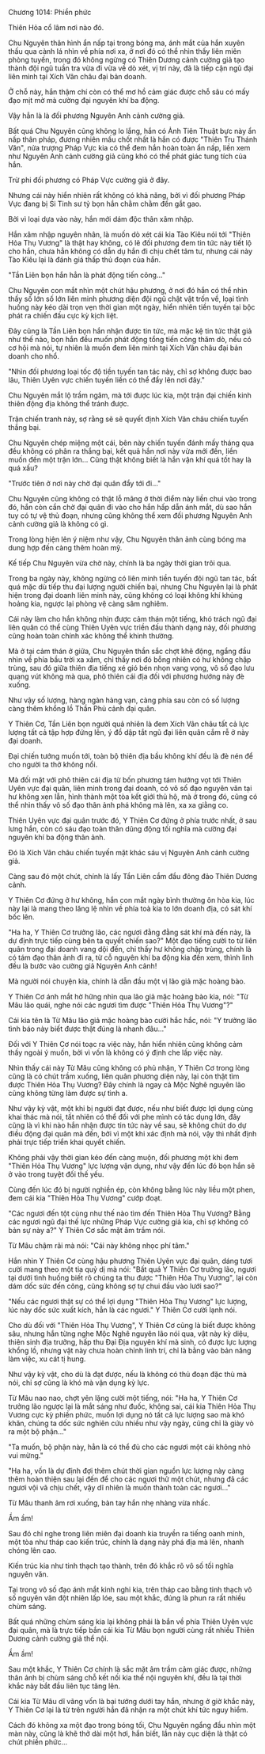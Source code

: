 




Chương 1014: Phiền phức


Thiên Hỏa cổ lâm nơi nào đó.

Chu Nguyên thân hình ẩn nấp tại trong bóng ma, ánh mắt của hắn xuyên thấu qua cành lá nhìn về phía nơi xa, ở nơi đó có thể nhìn thấy liên miên phòng tuyến, trong đó không ngừng có Thiên Dương cảnh cường giả tạo thành đội ngũ tuần tra vừa đi vừa về dò xét, vị trí này, đã là tiếp cận ngũ đại liên minh tại Xích Vân châu đại bản doanh.

Ở chỗ này, hắn thậm chí còn có thể mơ hồ cảm giác được chỗ sâu có mấy đạo mịt mờ mà cường đại nguyên khí ba động.

Vậy hẳn là là đối phương Nguyên Anh cảnh cường giả.

Bất quá Chu Nguyên cũng không lo lắng, hắn có Ảnh Tiên Thuật bực này ẩn nấp thân pháp, đương nhiên mấu chốt nhất là hắn có được "Thiên Tru Thánh Văn", nửa trượng Pháp Vực kia có thể đem hắn hoàn toàn ẩn nấp, liền xem như Nguyên Anh cảnh cường giả cũng khó có thể phát giác tung tích của hắn.

Trừ phi đối phương có Pháp Vực cường giả ở đây.

Nhưng cái này hiển nhiên rất không có khả năng, bởi vì đối phương Pháp Vực đang bị Si Tinh sư tỷ bọn hắn chằm chằm đến gắt gao.

Bởi vì loại dựa vào này, hắn mới dám độc thân xâm nhập.

Hắn xâm nhập nguyên nhân, là muốn dò xét cái kia Tào Kiêu nói tới "Thiên Hỏa Thụ Vương" là thật hay không, có lẽ đối phương đem tin tức này tiết lộ cho hắn, chưa hẳn không có dẫn dụ hắn đi chịu chết tâm tư, nhưng cái này Tào Kiêu lại là đánh giá thấp thủ đoạn của hắn.

"Tần Liên bọn hắn hẳn là phát động tiến công..."

Chu Nguyên con mắt nhìn một chút hậu phương, ở nơi đó hắn có thể nhìn thấy số lớn số lớn liên minh phương diện đội ngũ chật vật trốn về, loại tình huống này kéo dài trọn vẹn thời gian một ngày, hiển nhiên tiền tuyến tại bộc phát ra chiến đấu cực kỳ kịch liệt.

Đây cũng là Tần Liên bọn hắn nhận được tin tức, mà mặc kệ tin tức thật giả như thế nào, bọn hắn đều muốn phát động tổng tiến công thăm dò, nếu có cơ hội mà nói, tự nhiên là muốn đem liên minh tại Xích Vân châu đại bản doanh cho nhổ.

"Nhìn đối phương loại tốc độ tiền tuyến tan tác này, chỉ sợ không được bao lâu, Thiên Uyên vực chiến tuyến liền có thể đẩy lên nơi đây."

Chu Nguyên mắt lộ trầm ngâm, mà tới được lúc kia, một trận đại chiến kinh thiên động địa không thể tránh được.

Trận chiến tranh này, sợ rằng sẽ sẽ quyết định Xích Vân châu chiến tuyến thắng bại.

Chu Nguyên chép miệng một cái, bên này chiến tuyến đánh mấy tháng qua đều không có phân ra thắng bại, kết quả hắn nơi này vừa mới đến, liền muốn đến một trận lớn... Cũng thật không biết là hắn vận khí quá tốt hay là quá xấu?

"Trước tiên ở nơi này chờ đại quân đẩy tới đi..."

Chu Nguyên cũng không có thật lỗ mãng ở thời điểm này liền chui vào trong đó, hắn còn cần chờ đại quân đi vào cho hắn hấp dẫn ánh mắt, dù sao hắn tuy có tự vệ thủ đoạn, nhưng cũng không thể xem đối phương Nguyên Anh cảnh cường giả là không có gì.

Trong lòng hiện lên ý niệm như vậy, Chu Nguyên thân ảnh cùng bóng ma dung hợp đến càng thêm hoàn mỹ.

Kế tiếp Chu Nguyên vừa chờ này, chính là ba ngày thời gian trôi qua.

Trong ba ngày này, không ngừng có liên minh tiền tuyến đội ngũ tan tác, bất quá mặc dù tiếp thu đại lượng người chiến bại, nhưng Chu Nguyên lại là phát hiện trong đại doanh liên minh này, cũng không có loại không khí khủng hoảng kia, ngược lại phòng vệ càng sâm nghiêm.

Cái này làm cho hắn không nhịn được cảm thán một tiếng, khó trách ngũ đại liên quân có thể cùng Thiên Uyên vực triền đấu thành dạng này, đối phương cũng hoàn toàn chính xác không thể khinh thường.

Mà ở tại cảm thán ở giữa, Chu Nguyên thần sắc chợt khẽ động, ngẩng đầu nhìn về phía bầu trời xa xăm, chỉ thấy nơi đó bỗng nhiên có hư không chập trùng, sau đó giữa thiên địa tiếng xé gió bén nhọn vang vọng, vô số đạo lưu quang vút không mà qua, phô thiên cái địa đối với phương hướng này đè xuống.

Như vậy số lượng, hàng ngàn hàng vạn, càng phía sau còn có số lượng càng thêm khổng lồ Thần Phủ cảnh đại quân.

Y Thiên Cơ, Tần Liên bọn người quả nhiên là đem Xích Vân châu tất cả lực lượng tất cả tập hợp đứng lên, ý đồ dập tắt ngũ đại liên quân cắm rễ ở này đại doanh.

Đại chiến tướng muốn tới, toàn bộ thiên địa bầu không khí đều là đè nén để cho người ta thở không nổi.

Mà đối mặt với phô thiên cái địa từ bốn phương tám hướng vọt tới Thiên Uyên vực đại quân, liên minh trong đại doanh, có vô số đạo nguyên văn tại hư không xen lẫn, hình thành một tòa kết giới thủ hộ, mà ở trong đó, cũng có thể nhìn thấy vô số đạo thân ảnh phá không mà lên, xa xa giằng co.

Thiên Uyên vực đại quân trước đó, Y Thiên Cơ đứng ở phía trước nhất, ở sau lưng hắn, còn có sáu đạo toàn thân dũng động tối nghĩa mà cường đại nguyên khí ba động thân ảnh.

Đó là Xích Vân châu chiến tuyến mặt khác sáu vị Nguyên Anh cảnh cường giả.

Càng sau đó một chút, chính là lấy Tần Liên cầm đầu đông đảo Thiên Dương cảnh.

Y Thiên Cơ đứng ở hư không, hắn con mắt ngày bình thường ôn hòa kia, lúc này lại là mang theo lăng lệ nhìn về phía toà kia to lớn doanh địa, có sát khí bốc lên.

"Ha ha, Y Thiên Cơ trưởng lão, các ngươi đằng đằng sát khí mà đến này, là dự định trực tiếp cùng bên ta quyết chiến sao?" Một đạo tiếng cười to từ liên quân trong đại doanh vang dội đến, chỉ thấy hư không chập trùng, chính là có tám đạo thân ảnh đi ra, từ cỗ nguyên khí ba động kia đến xem, thình lình đều là bước vào cường giả Nguyên Anh cảnh!

Mà người nói chuyện kia, chính là dẫn đầu một vị lão giả mặc hoàng bào.

Y Thiên Cơ ánh mắt hờ hững nhìn qua lão giả mặc hoàng bào kia, nói: "Từ Mâu lão quái, nghe nói các ngươi tìm được "Thiên Hỏa Thụ Vương"?"

Cái kia tên là Từ Mâu lão giả mặc hoàng bào cười hắc hắc, nói: "Y trưởng lão tình báo này biết được thật đúng là nhanh đâu..."

Đối với Y Thiên Cơ nói toạc ra việc này, hắn hiển nhiên cũng không cảm thấy ngoài ý muốn, bởi vì vốn là không có ý định che lấp việc này.

Nhìn thấy cái này Từ Mâu cũng không có phủ nhận, Y Thiên Cơ trong lòng cũng là có chút trầm xuống, liên quân phương diện này, lại còn thật tìm được Thiên Hỏa Thụ Vương? Đây chính là ngay cả Mộc Nghê nguyên lão cũng không từng làm được sự tình a.

Như vậy kỳ vật, một khi bị người đạt được, nếu như biết được lợi dụng cùng khai thác mà nói, tất nhiên có thể đối với phe mình có tác dụng lớn, đây cũng là vì khi nào hắn nhận được tin tức này về sau, sẽ không chút do dự điều động đại quân mà đến, bởi vì một khi xác định mà nói, vậy thì nhất định phải trực tiếp triển khai quyết chiến.

Không phải vậy thời gian kéo đến càng muộn, đối phương một khi đem "Thiên Hỏa Thụ Vương" lực lượng vận dụng, như vậy đến lúc đó bọn hắn sẽ ở vào trong tuyệt đối thế yếu.

Cùng đến lúc đó bị người nghiền ép, còn không bằng lúc này liều một phen, đem cái kia "Thiên Hỏa Thụ Vương" cướp đoạt.

"Các ngươi đến tột cùng như thế nào tìm đến Thiên Hỏa Thụ Vương? Bằng các ngươi ngũ đại thế lực những Pháp Vực cường giả kia, chỉ sợ không có bản sự này a?" Y Thiên Cơ sắc mặt âm trầm nói.

Từ Mâu chậm rãi mà nói: "Cái này không nhọc phí tâm."

Hắn nhìn Y Thiên Cơ cùng hậu phương Thiên Uyên vực đại quân, dáng tươi cười mang theo một tia quỷ dị mà nói: "Bất quá Y Thiên Cơ trưởng lão, ngươi tại dưới tình huống biết rõ chúng ta thu được "Thiên Hỏa Thụ Vương", lại còn dám dốc sức đến công, cũng không sợ tự chui đầu vào lưới sao?"

"Nếu các ngươi thật sự có thể lợi dụng "Thiên Hỏa Thụ Vương" lực lượng, lúc này dốc sức xuất kích, hẳn là các ngươi." Y Thiên Cơ cười lạnh nói.

Cho dù đối với "Thiên Hỏa Thụ Vương", Y Thiên Cơ cũng là biết được không sâu, nhưng hắn từng nghe Mộc Nghê nguyên lão nói qua, vật này kỳ diệu, thiên sinh địa trưởng, hấp thu Đại Địa nguyên khí mà sinh, có được lực lượng khổng lồ, nhưng vật này chưa hoàn chỉnh linh trí, chỉ là bằng vào bản năng làm việc, xu cát tị hung.

Như vậy kỳ vật, cho dù là đạt được, nếu là không có thủ đoạn đặc thù mà nói, chỉ sợ cũng là khó mà vận dụng kỳ lực.

Từ Mâu nao nao, chợt yên lặng cười một tiếng, nói: "Ha ha, Y Thiên Cơ trưởng lão ngược lại là mắt sáng như đuốc, không sai, cái kia Thiên Hỏa Thụ Vương cực kỳ phiền phức, muốn lợi dụng nó tất cả lực lượng sao mà khó khăn, chúng ta dốc sức nghiên cứu nhiều như vậy ngày, cũng chỉ là giày vò ra một bộ phận..."

"Ta muốn, bộ phận này, hẳn là có thể đủ cho các ngươi một cái không nhỏ vui mừng."

"Ha ha, vốn là dự định đợi thêm chút thời gian nguồn lực lượng này càng thêm hoàn thiện sau lại đến để cho các ngươi thử một chút, nhưng đã các ngươi vội vã chịu chết, vậy dĩ nhiên là muốn thành toàn các ngươi..."

Từ Mâu thanh âm rơi xuống, bàn tay hắn nhẹ nhàng vừa nhấc.

Ầm ầm!

Sau đó chỉ nghe trong liên miên đại doanh kia truyền ra tiếng oanh minh, một tòa như tháp cao kiến trúc, chính là dạng này phá địa mà lên, nhanh chóng lên cao.

Kiến trúc kia như tinh thạch tạo thành, trên đó khắc rõ vô số tối nghĩa nguyên văn.

Tại trong vô số đạo ánh mắt kinh nghi kia, trên tháp cao bằng tinh thạch vô số nguyên văn đột nhiên lấp lóe, sau một khắc, đúng là phun ra rất nhiều chùm sáng.

Bất quá những chùm sáng kia lại không phải là bắn về phía Thiên Uyên vực đại quân, mà là trực tiếp bắn cái kia Từ Mâu bọn người cùng rất nhiều Thiên Dương cảnh cường giả thể nội.

Ầm ầm!

Sau một khắc, Y Thiên Cơ chính là sắc mặt âm trầm cảm giác được, những thân ảnh bị chùm sáng chỗ kết nối kia thể nội nguyên khí, đều là tại thời khắc này bắt đầu liên tục tăng lên.

Cái kia Từ Mâu dĩ vãng vốn là bại tướng dưới tay hắn, nhưng ở giờ khắc này, Y Thiên Cơ lại là từ trên người hắn đã nhận ra một chút khí tức nguy hiểm.

Cách đó không xa một đạo trong bóng tối, Chu Nguyên ngẩng đầu nhìn một màn này, cũng là khẽ thở dài một hơi, hắn biết, lần này cục diện là thật có chút phiền phức...




